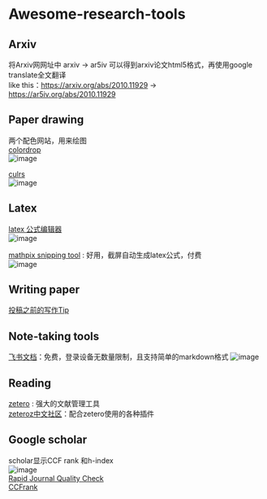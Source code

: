 # Awesome-research-tools

## Arxiv
将Arxiv网网址中 arxiv -> ar5iv 可以得到arxiv论文html5格式，再使用google translate全文翻译   
like this：https://arxiv.org/abs/2010.11929    ->   https://ar5iv.org/abs/2010.11929

## Paper drawing
两个配色网站，用来绘图     
[colordrop](https://colordrop.io/)     
![image](https://github.com/HWH-2000/Awesome-research-tools/assets/51227660/b2231511-f9fb-49cb-837b-bc9613d59b2a)

[culrs](https://culrs.com/#/)      
![image](https://github.com/HWH-2000/Awesome-research-tools/assets/51227660/a1226fad-4843-408a-b611-8d7443b8fd16)

## Latex
[latex 公式编辑器](https://www.latexlive.com/##)   
![image](https://github.com/HWH-2000/Awesome-research-tools/assets/51227660/019c2b95-d50b-42cf-99a2-f204536fce6d)   
   
[mathpix snipping tool](https://mathpix.com/snipping-tool) : 好用，截屏自动生成latex公式，付费      
![image](https://github.com/HWH-2000/Awesome-research-tools/assets/51227660/be237d3c-41c2-4505-aad9-815b3c2ff73b)   

## Writing paper
[投稿之前的写作Tip](https://github.com/MLNLP-World/Paper-Writing-Tips)

## Note-taking tools
[飞书文档](https://www.feishu.cn/product/docs)：免费，登录设备无数量限制，且支持简单的markdown格式
![image](https://github.com/HWH-2000/Awesome-research-tools/assets/51227660/0f23008b-33d6-4ca3-b3c2-11be70f1f71b)

## Reading
[zetero](https://www.zotero.org/) : 强大的文献管理工具     
[zeteroz中文社区](https://plugins.zotero-chinese.com/#/)：配合zetero使用的各种插件

## Google scholar
scholar显示CCF rank 和h-index      
![image](https://github.com/HWH-2000/Awesome-research-tools/assets/51227660/86b3e84b-c1bc-4a5c-bbc9-530a43c1b582)         
[Rapid Journal Quality Check](https://chromewebstore.google.com/detail/rapid-journal-quality-che/mfkbhgdamgfcifnhcdebfahkgnbkagmo)        
[CCFrank](https://chromewebstore.google.com/detail/ccfrank/pfcajmbenomfbjnbjhgbnbdjmiklnkie?hl=zh-CN)       
